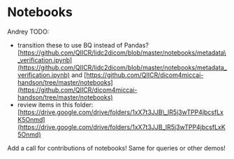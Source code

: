 # Notebooks

Andrey TODO:

* transition these to use BQ instead of Pandas? [https://github.com/QIICR/lidc2dicom/blob/master/notebooks/metadata\_verification.ipynb](https://github.com/QIICR/lidc2dicom/blob/master/notebooks/metadata_verification.ipynb) and [https://github.com/QIICR/dicom4miccai-handson/tree/master/notebooks](https://github.com/QIICR/dicom4miccai-handson/tree/master/notebooks)
* review items in this folder: [https://drive.google.com/drive/folders/1xX7t3JJB\_IR5j3wTPP4jbcsfLxK5Onmd](https://drive.google.com/drive/folders/1xX7t3JJB_IR5j3wTPP4jbcsfLxK5Onmd)

Add a call for contributions of notebooks! Same for queries or other demos!

